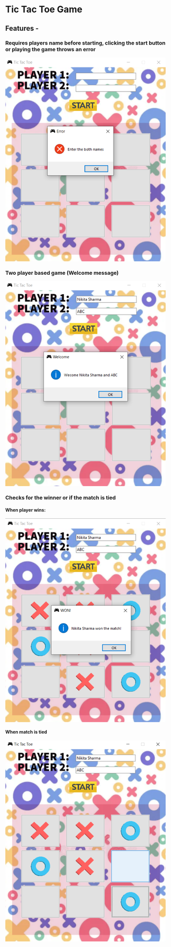# Tic Tac Toe Game
## Features -

### Requires players name before starting, clicking the start button or playing the game throws an error
![](/imagesDesc/no_name_error.PNG)

### Two player based game (Welcome message)
![](/imagesDesc/1.PNG)

### Checks for the winner or if the match is tied
#### When player wins:
![](/imagesDesc/3.png)

#### When match is tied
![](/imagesDesc/2.PNG)



